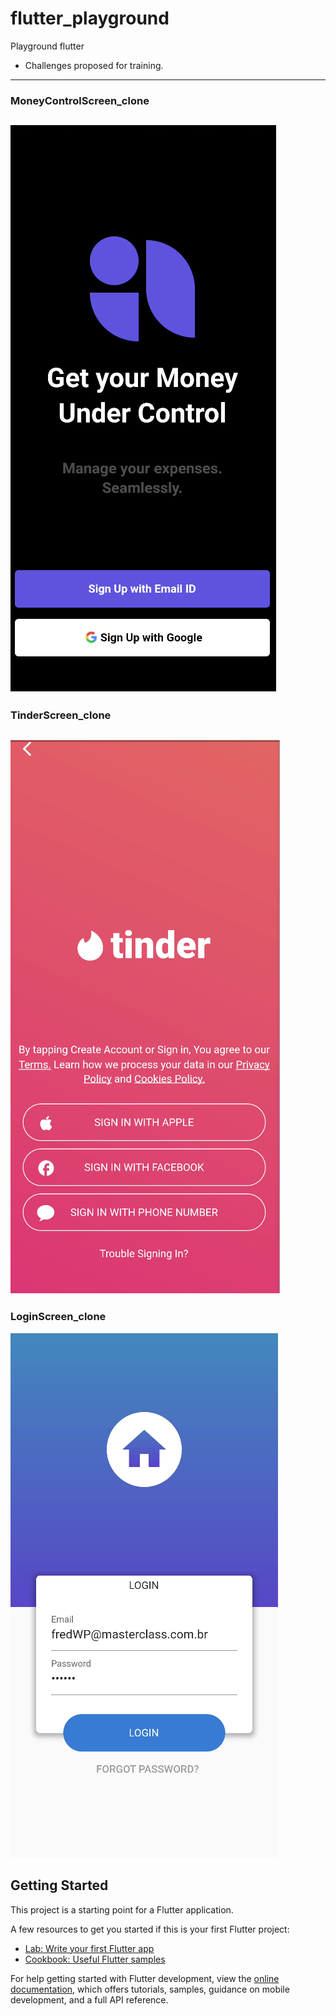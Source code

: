 # flutter_playground

Playground flutter 
 - Challenges proposed for training.
---
### MoneyControlScreen_clone

[![MoneyControlScreen](https://github.com/FredericoWP/MasterClass/blob/master/flutter_playground/assets/moneyControl.PNG)](https://github.com/FredericoWP/MasterClass/blob/master/flutter_playground/lib/Money)
---
### TinderScreen_clone

[![TinderScreen](https://github.com/FredericoWP/MasterClass/blob/master/flutter_playground/assets/tinderClone.PNG)](https://github.com/FredericoWP/MasterClass/blob/master/flutter_playground/lib/tinder)
---
### LoginScreen_clone

[![LoginScreen](https://github.com/FredericoWP/MasterClass/blob/master/flutter_playground/assets/LoginScreen.PNG)](https://github.com/FredericoWP/MasterClass/blob/master/flutter_playground/lib/login)
## Getting Started

This project is a starting point for a Flutter application.

A few resources to get you started if this is your first Flutter project:

- [Lab: Write your first Flutter app](https://docs.flutter.dev/get-started/codelab)
- [Cookbook: Useful Flutter samples](https://docs.flutter.dev/cookbook)

For help getting started with Flutter development, view the
[online documentation](https://docs.flutter.dev/), which offers tutorials,
samples, guidance on mobile development, and a full API reference.
